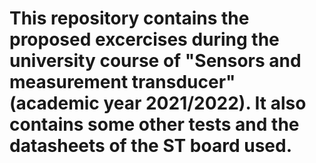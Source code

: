 # This repository contains the proposed excercises during the university course of "Sensors and measurement transducer" (academic year 2021/2022). It also contains some other tests and the datasheets of the ST board used. 
